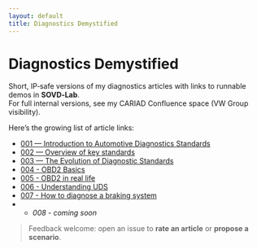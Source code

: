 ```yaml
---
layout: default
title: Diagnostics Demystified
---
```


# Diagnostics Demystified

Short, IP‑safe versions of my diagnostics articles with links to runnable demos in **SOVD‑Lab**.  
For full internal versions, see my CARIAD Confluence space (VW Group visibility).

Here’s the growing list of article links:

- [001 — Introduction to Automotive Diagnostics Standards](articles/001-introduction-to-diagnostics-standards.md)
- [002 — Overview of key standards](https://github.com/MauroCerrato/diagnostics-demystified/blob/main/articles/002-overview-of-key-standards.md)
- [003 — The Evolution of Diagnostic Standards](https://github.com/MauroCerrato/diagnostics-demystified/blob/main/articles/003-evolution-of-standards.md)
- [004 - OBD2 Basics](articles/004-obd2-basics.md)
- [005 - OBD2 in real life](articles/005-Inside-OBD%E2%80%91II-protocol-implementation-alternatives-and-OBD-II-quirks-real-life-feedbacks)
- [006 - Understanding UDS](articles/006-understanding-iso-14229-uds.md)
- [007 - How to diagnose a braking system](https://github.com/MauroCerrato/diagnostics-demystified/blob/main/articles/007%20%E2%80%94%20How%20to%20diagnose%20a%20braking%20system%20without%20losing%20sight%20of%20SOTIF.md)
- - _*008 - coming soon*_

> Feedback welcome: open an issue to **rate an article** or **propose a scenario**.
